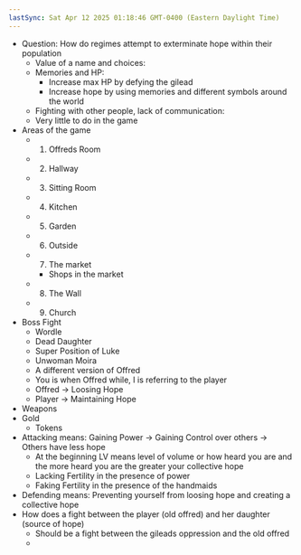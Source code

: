 ```yaml
---
lastSync: Sat Apr 12 2025 01:18:46 GMT-0400 (Eastern Daylight Time)
---
```

- Question: How do regimes attempt to exterminate hope within their population
	- Value of a name and choices: 
	- Memories and HP: 
		- Increase max HP by defying the gilead
		- Increase hope by using memories and different symbols around the world
	- Fighting with other people, lack of communication: 
	- Very little to do in the game
- Areas of the game
	- 1. Offreds Room
	- 2. Hallway
	- 3. Sitting Room
	- 4. Kitchen
	- 5. Garden
	- 6. Outside 
	- 7. The market
		- Shops in the market
	- 8. The Wall
	- 9. Church
- Boss Fight
	- Wordle
	- Dead Daughter
	- Super Position of Luke
	- Unwoman Moira
	- A different version of Offred
	- You is when Offred while, I is referring to the player
	- Offred → Loosing Hope
	- Player → Maintaining Hope
- Weapons
- Gold
	- Tokens
- Attacking means:  Gaining Power → Gaining Control over others → Others have less hope
	- At the beginning LV means level of volume or how heard you are and the more heard you are the greater your collective hope
	- Lacking Fertility in the presence of power
	- Faking Fertility in the presence of the handmaids
- Defending means: Preventing yourself from loosing hope and creating a collective hope
- How does a fight between the player (old offred) and her daughter (source of hope)
	- Should be a fight between the gileads oppression and the old offred
	- 
